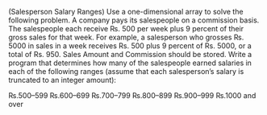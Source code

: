 (Salesperson Salary Ranges) Use a one-dimensional array to solve the following problem. 
A company pays its salespeople on a commission basis. The salespeople each receive ₨. 500 per week
plus 9 percent of their gross sales for that week. For example, a salesperson who grosses ₨. 5000 in sales in a week receives Rs. 500 plus 9 percent of Rs. 5000, or a total of Rs. 950. Sales Amount and Commission should be stored. Write a program that determines how many of the salespeople earned salaries in each of the following ranges (assume that each salesperson’s salary is truncated to an integer amount):

₨.500–599
₨.600–699
₨.700–799
₨.800–899
₨.900–999
₨.1000  and over